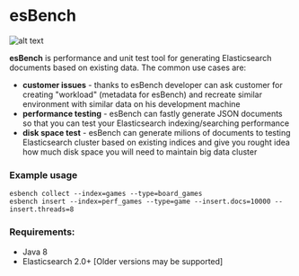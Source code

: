 # esBench

![alt text](https://travis-ci.org/kucera-jan-cz/esBench.svg?branch=master "Logo Title Text 1")

**esBench** is performance and unit test tool for generating Elasticsearch documents based on existing data. 
The common use cases are:
- **customer issues** - thanks to esBench developer can ask customer for creating "workload" (metadata for esBench) and recreate similar environment with similar data on his development machine
- **performance testing** - esBench can fastly generate JSON documents so that you can test your Elasticsearch indexing/searching performance
- **disk space test** - esBench can generate milions of documents to testing Elasticsearch cluster based on existing indices and give you rought idea how much disk space you will need to maintain big data cluster

### Example usage
````
esbench collect --index=games --type=board_games
esbench insert --index=perf_games --type=game --insert.docs=10000 --insert.threads=8
````

### Requirements:
* Java 8
* Elasticsearch 2.0+ [Older versions may be supported]